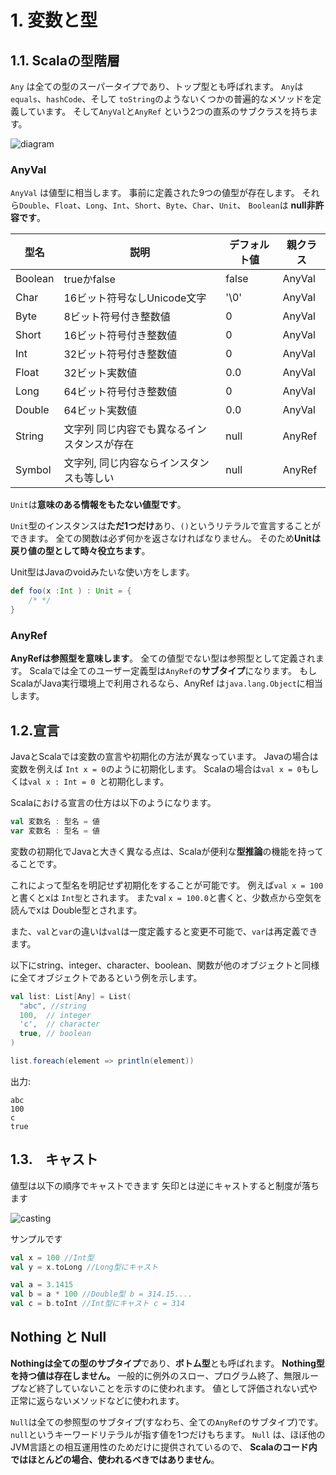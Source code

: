 # 1. 変数と型

## 1.1. Scalaの型階層

`Any` は全ての型のスーパータイプであり、トップ型とも呼ばれます。 
`Any`は `equals`、`hashCode`、そして `toString`のようないくつかの普遍的なメソッドを定義しています。 
そして`AnyVal`と`AnyRef` という2つの直系のサブクラスを持ちます。

![diagram](https://docs.scala-lang.org/resources/images/tour/unified-types-diagram.svg)

### AnyVal 

`AnyVal` は値型に相当します。 事前に定義された9つの値型が存在します。
それら`Double`、`Float`、`Long`、`Int`、`Short`、`Byte`、`Char`、`Unit`、
`Boolean`は **null非許容です**。

| 型名	     | 説明	                     | デフォルト値 | 	親クラス  |
|---------|-------------------------|--------|--------|
| Boolean | trueかfalse              | false  | AnyVal |
| Char    | 16ビット符号なしUnicode文字      | '\0'   | AnyVal |
| Byte    | 8ビット符号付き整数値             | 0      | AnyVal |
| Short   | 16ビット符号付き整数値            | 0      | AnyVal |
| Int     | 32ビット符号付き整数値            | 0      | AnyVal |
| Float   | 32ビット実数値                | 0.0    | AnyVal |
| Long    | 64ビット符号付き整数値            | 0      | AnyVal |
| Double  | 64ビット実数値                | 0.0    | AnyVal |
| String  | 文字列  同じ内容でも異なるインスタンスが存在 | null   | AnyRef |
| Symbol	 | 文字列, 同じ内容ならインスタンスも等しい   | null   | AnyRef |




`Unit`は**意味のある情報をもたない値型です**。

`Unit`型のインスタンスは**ただ1つだけ**あり、`()`というリテラルで宣言することができます。 
全ての関数は必ず何かを返さなければなりません。
そのため**Unitは戻り値の型として時々役立ちます**。

Unit型はJavaのvoidみたいな使い方をします。

~~~scala
def foo(x :Int ) : Unit = {
    /* */
}
~~~
### AnyRef

**AnyRefは参照型を意味します**。
全ての値型でない型は参照型として定義されます。
Scalaでは全てのユーザー定義型は`AnyRef`の**サブタイプ**になります。
もしScalaがJava実行環境上で利用されるなら、AnyRef は`java.lang.Object`に相当します。

## 1.2.宣言

JavaとScalaでは変数の宣言や初期化の方法が異なっています。
Javaの場合は変数を例えば `Int x = 0`のように初期化します。
Scalaの場合は`val x = 0`もしくは`val x : Int = 0 `と初期化します。

Scalaにおける宣言の仕方は以下のようになります。
~~~scala
val 変数名 : 型名 = 値
var 変数名 : 型名 = 値
~~~

変数の初期化でJavaと大きく異なる点は、Scalaが便利な**型推論**の機能を持ってることです。

これによって型名を明記せず初期化をすることが可能です。
例えば`val x = 100`と書くとxは `Int型`とされます。
またval `x = 100.0`と書くと、少数点から空気を読んでxは Double型とされます。

また、`val`と`var`の違いは`val`は一度定義すると変更不可能で、`var`は再定義できます。

以下にstring、integer、character、boolean、関数が他のオブジェクトと同様に全てオブジェクトであるという例を示します。
~~~scala
val list: List[Any] = List(
  "abc", //string
  100,  // integer
  'c',  // character
  true, // boolean 
)

list.foreach(element => println(element))
~~~
出力:
~~~text
abc
100
c
true
~~~

## 1.3.　キャスト

値型は以下の順序でキャストできます
矢印とは逆にキャストすると制度が落ちます

![casting](https://docs.scala-lang.org/resources/images/tour/type-casting-diagram.svg) 

サンプルです
~~~scala 
val x = 100 //Int型
val y = x.toLong //Long型にキャスト

val a = 3.1415
val b = a * 100 //Double型 b = 314.15....
val c = b.toInt //Int型にキャスト c = 314
~~~

## Nothing と Null

**Nothingは全ての型のサブタイプ**であり、**ボトム型**とも呼ばれます。
**Nothing型を持つ値は存在しません。**
一般的に例外のスロー、プログラム終了、無限ループなど終了していないことを示すのに使われます。
値として評価されない式や正常に返らないメソッドなどに使われます。

`Null`は全ての参照型のサブタイプ(すなわち、全ての`AnyRef`のサブタイプ)です。`null`というキーワードリテラルが指す値を1つだけもちます。
`Null` は、ほぼ他のJVM言語との相互運用性のためだけに提供されているので、
**Scalaのコード内ではほとんどの場合、使われるべきではありません**。

